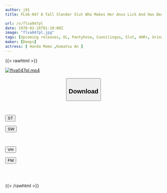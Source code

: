 ```yaml
---
author: j91
title: FLVA-047 A Tall Slender Slut Who Makes Her Anus Lick And Has Beautiful Legs In Pantyhose. She Licks Her Smelly Anus And Licks Her Asshole, Making Her Twitch With Intense Orgasmic Sex That Drips Pleasurable Female Juices.

url: /v/flva047pl
date: 1970-02-16T01:10:00Z
image: "flva047pl.jpg"
tags: [Upcoming releases, OL, Pantyhose, Cunnilingus, Slut, 4HR+, Urination, Butt	]
maker: [Deeps]
actress: [ Honda Momo ,Komatsu An ]
---
```



{{< rawhtml >}}

<div class="video" data-videoid="pending_link.html">
    <a href="javascript:;">
        <img src="/v/flva047pl/flva047pl.jpg" width="WIDTH" height="HEIGHT" alt="flva047pl.mp4" loading="lazy">
    </a>
</div>

<script type="text/javascript" src="https://j91.asia/asset/on-demand-pend.js"></script>

<br>
  <link rel="stylesheet" href="https://j91.asia/asset/bs5.css">
  
  <center>
  <button class="btn btn-primary" type="button" data-bs-toggle="collapse" data-bs-target=".multi-collapse" aria-expanded="false" aria-controls="multiCollapseExample1 multiCollapseExample2"><h2>Download</h2></button></center>
</p>
<div class="row">
  <div class="col">
    <div class="collapse multi-collapse" id="multiCollapseExample1">
      <div class="card card-body">
	      	      <br>
<div class="buttons">  
<p><a href="https://j91.asia/pending_link.html" target="_blank"><button class="btn-hover color-3"><i class="fa fa-download"></i> ST</button></a></p>
<p><a href="https://j91.asia/pending_link.html" target="_blank"><button class="btn-hover color-2"><i class="fa fa-download"></i> SW</button></a></p></div>
    </div>
  </div>
</div>
  <div class="col">
    <div class="collapse multi-collapse" id="multiCollapseExample2">
      <div class="card card-body">
	      <br>
<div class="buttons">
<p><a href="https://j91.asia/pending_link.html" target="_blank"><button class="btn-hover color-9"><i class="fa fa-download"></i> VH</button></a></p>
<p><a href="https://j91.asia/pending_link.html"><button class="btn-hover color-8"><i class="fa fa-download"></i> FM</button></a></p></div>
<br><br>
      </div>
    </div>
  </div>
</div>

{{< /rawhtml >}}